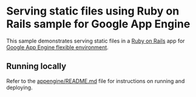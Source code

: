 # Serving static files using Ruby on Rails sample for Google App Engine

This sample demonstrates serving static files in a [Ruby on Rails](http://rubyonrails.org/)
app for [Google App Engine flexible environment](https://cloud.google.com/appengine).

## Running locally

Refer to the [appengine/README.md](../../README.md) file for instructions on
running and deploying.

